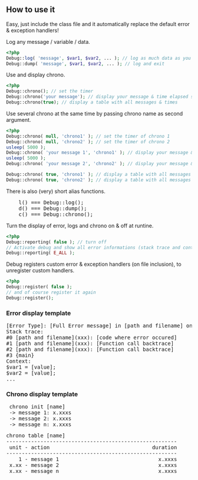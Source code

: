 ## How to use it
Easy, just include the class file and it automatically replace the default error & exception handlers!

Log any message / variable / data.
```php
<?php
Debug::log( 'message', $var1, $var2, ... ); // log as much data as you want
Debug::dump( 'message', $var1, $var2, ... ); // log and exit
```

Use and display chrono.
```php
<?php
Debug::chrono(); // set the timer
Debug::chrono('your message'); // display your message & time elapsed since last chrono call
Debug::chrono(true); // display a table with all messages & times
```

Use several chrono at the same time by passing chrono name as second argument.
```php
<?php
Debug::chrono( null, 'chrono1' ); // set the timer of chrono 1
Debug::chrono( null, 'chrono2' ); // set the timer of chrono 2
usleep( 5000 );
Debug::chrono( 'your message 1', 'chrono1' ); // display your message & time elapsed since last chrono 1 call
usleep( 5000 );
Debug::chrono( 'your message 2', 'chrono2' ); // display your message & time elapsed since last chrono 2 call

Debug::chrono( true, 'chrono1' ); // display a table with all messages & times of chrono 1
Debug::chrono( true, 'chrono2' ); // display a table with all messages & times of chrono 2
```

There is also (very) short alias functions.
<pre>
	l() === Debug::log();
	d() === Debug::dump();
	c() === Debug::chrono();
</pre>

Turn the display of error, logs and chrono on & off at runtine.
```php
<?php
Debug::reporting( false ); // turn off
// Activate debug and show all error informations (stack trace and context) on given error level
Debug::reporting( E_ALL ); 
```

Debug registers custom error & exception handlers (on file inclusion), to unregister custom handlers.
```php
<?php
Debug::register( false );
// and of course register it again
Debug::register(); 
```

### Error display template
<pre>
[Error Type]: [Full Error message] in [path and filename] on line xxx
Stack trace:
#0 [path and filename](xxx): [code where error occured]
#1 [path and filename](xxx): [Function call backtrace]
#2 [path and filename](xxx): [Function call backtrace]
#3 {main}
Context:
$var1 = [value];
$var2 = [value];
...
</pre>

### Chrono display template
<pre>
 chrono init [name]
 -> message 1: x.xxxs
 -> message 2: x.xxxs
 -> message n: x.xxxs
</pre>
<pre>
chrono table [name]
-------------------------------------------------------
 unit - action                                 duration
-------------------------------------------------------
    1 - message 1                                x.xxxs
 x.xx - message 2                                x.xxxs
 x.xx - message n                                x.xxxs
</pre>